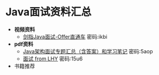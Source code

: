 # Java面试资料汇总

- **视频资料**
  - [剑指Java面试-Offer直通车](https://pan.baidu.com/s/1IbvqHMCtma0ZSOH4qWskWQ) 密码:ikbi
- **pdf资料**
  - [Java架构面试专题汇总（含答案）和学习笔记](https://pan.baidu.com/s/1tX_JIrxntE_lys5Tc-Bzvg)  密码:5aop
  - [面试 from LHY](https://pan.baidu.com/s/1iFGGWc45FEY-uF1GtTsw9A)  密码:15u6
- 书籍推荐